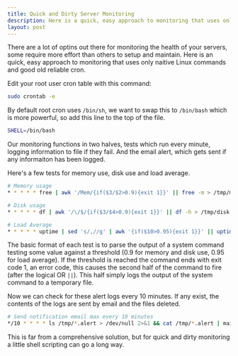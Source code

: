 ```yaml
---
title: Quick and Dirty Server Monitoring
description: Here is a quick, easy approach to monitoring that uses only naitive Linux commands and good old reliable cron.
layout: post
---
```

There are a lot of optins out there for monitoring the health of your servers, some require more effort than others to setup and maintain.
Here is an quick, easy approach to monitoring that uses only naitive Linux commands and good old reliable cron.

Edit your root user cron table with this command:

```bash
sudo crontab -e
```

By default root cron uses `/bin/sh`, we want to swap this to `/bin/bash` which is more powerful, so add this line to the top of the file.

```bash
SHELL=/bin/bash
```

Our monitoring functions in two halves, tests which run every minute, logging information to file if they fail.
And the email alert, which gets sent if any informaiton has been logged.

Here's a few tests for memory use, disk use and load average.


```bash
# Memory usage
* * * * * free | awk '/Mem/{if($3/$2>0.9){exit 1}}' || free -m > /tmp/memory.alert

# Disk usage
* * * * * df | awk '/\/$/{if($3/$4>0.9){exit 1}}' || df -h > /tmp/disk.alert

# Load Average
* * * * * uptime | sed 's/,//g' | awk '{if($10>0.95){exit 1}}' || uptime > /tmp/load.alert
```

The basic format of each test is to parse the output of a system command testing some value against a threshold (0.9 for memory and disk use, 0.95 for load average).
If the threshold is reached the command ends with exit code 1, an error code, this causes the second half of the command to fire (after the logical OR `||`).
This half simply logs the output of the system command to a temporary file.

Now we can check for these alert logs every 10 minutes.
If any exist, the contents of the logs are sent by email and the files deleted.

```bash
# Send notification email max every 10 minutes
*/10 * * * * ls /tmp/*.alert > /dev/null 2>&1 && cat /tmp/*.alert | mail -s "Error" me@example.com && rm -f /tmp/*.alert
```

This is far from a comprehensive solution, but for quick and dirty monitoring a little shell scripting can go a long way.
